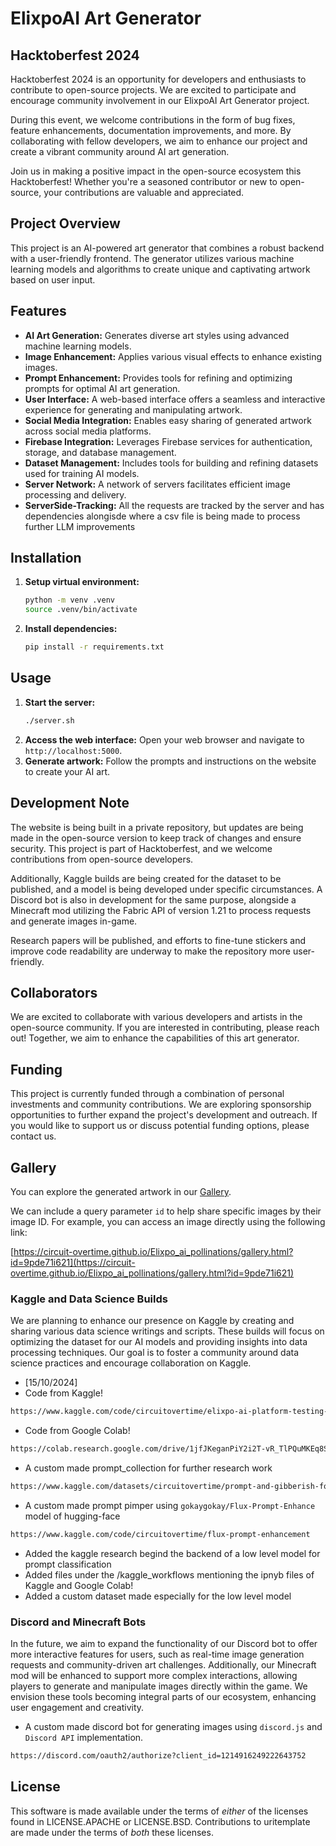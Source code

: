 # ElixpoAI Art Generator


## Hacktoberfest 2024

Hacktoberfest 2024 is an opportunity for developers and enthusiasts to contribute to open-source projects. We are excited to participate and encourage community involvement in our ElixpoAI Art Generator project. 

During this event, we welcome contributions in the form of bug fixes, feature enhancements, documentation improvements, and more. By collaborating with fellow developers, we aim to enhance our project and create a vibrant community around AI art generation.

Join us in making a positive impact in the open-source ecosystem this Hacktoberfest! Whether you're a seasoned contributor or new to open-source, your contributions are valuable and appreciated.


## Project Overview

This project is an AI-powered art generator that combines a robust backend with a user-friendly frontend. The generator utilizes various machine learning models and algorithms to create unique and captivating artwork based on user input.

## Features

* **AI Art Generation:**  Generates diverse art styles using advanced machine learning models.
* **Image Enhancement:**  Applies various visual effects to enhance existing images.
* **Prompt Enhancement:**  Provides tools for refining and optimizing prompts for optimal AI art generation.
* **User Interface:**  A web-based interface offers a seamless and interactive experience for generating and manipulating artwork.
* **Social Media Integration:**  Enables easy sharing of generated artwork across social media platforms.
* **Firebase Integration:**  Leverages Firebase services for authentication, storage, and database management.
* **Dataset Management:**  Includes tools for building and refining datasets used for training AI models.
* **Server Network:**  A network of servers facilitates efficient image processing and delivery.
* **ServerSide-Tracking:** All the requests are tracked by the server and has dependencies alongisde where a csv file is being made to process further LLM improvements

## Installation

1. **Setup virtual environment:**
   ```bash
   python -m venv .venv
   source .venv/bin/activate 
   ```
2. **Install dependencies:**
   ```bash
   pip install -r requirements.txt
   ```

## Usage

1. **Start the server:**
   ```bash
   ./server.sh 
   ```
2. **Access the web interface:**
   Open your web browser and navigate to `http://localhost:5000`.
3. **Generate artwork:**
   Follow the prompts and instructions on the website to create your AI art.


## Development Note

The website is being built in a private repository, but updates are being made in the open-source version to keep track of changes and ensure security. This project is part of Hacktoberfest, and we welcome contributions from open-source developers.

Additionally, Kaggle builds are being created for the dataset to be published, and a model is being developed under specific circumstances. A Discord bot is also in development for the same purpose, alongside a Minecraft mod utilizing the Fabric API of version 1.21 to process requests and generate images in-game.

Research papers will be published, and efforts to fine-tune stickers and improve code readability are underway to make the repository more user-friendly.

## Collaborators

We are excited to collaborate with various developers and artists in the open-source community. If you are interested in contributing, please reach out! Together, we aim to enhance the capabilities of this art generator.

## Funding

This project is currently funded through a combination of personal investments and community contributions. We are exploring sponsorship opportunities to further expand the project's development and outreach. If you would like to support us or discuss potential funding options, please contact us.


## Gallery

You can explore the generated artwork in our [Gallery](https://circuit-overtime.github.io/Elixpo_ai_pollinations/gallery.html). 

We can include a query parameter `id` to help share specific images by their image ID. For example, you can access an image directly using the following link:

[https://circuit-overtime.github.io/Elixpo_ai_pollinations/gallery.html?id=9pde71i621](https://circuit-overtime.github.io/Elixpo_ai_pollinations/gallery.html?id=9pde71i621)

### Kaggle and Data Science Builds

We are planning to enhance our presence on Kaggle by creating and sharing various data science writings and scripts. These builds will focus on optimizing the dataset for our AI models and providing insights into data processing techniques. Our goal is to foster a community around data science practices and encourage collaboration on Kaggle.

- [15/10/2024]
- Code from Kaggle!
```bash
https://www.kaggle.com/code/circuitovertime/elixpo-ai-platform-testing-beta/edit/run/199734513
```
- Code from Google Colab!
```bash
https://colab.research.google.com/drive/1jfJKeganPiY2i2T-vR_TlPQuMKEq8SC_?usp=sharing
```
- A custom made prompt_collection for further research work
```bash
https://www.kaggle.com/datasets/circuitovertime/prompt-and-gibberish-for-ai-art-gen/data?select=prompts_collection.csv
```
- A custom made prompt pimper using `gokaygokay/Flux-Prompt-Enhance` model of hugging-face
```bash
https://www.kaggle.com/code/circuitovertime/flux-prompt-enhancement
```

- Added the kaggle research begind the backend of a low level model for prompt classification
- Added files under the /kaggle_workflows mentioning the ipnyb files of Kaggle and Google Colab!
- Added a custom dataset made especially for the low level model

### Discord and Minecraft Bots

In the future, we aim to expand the functionality of our Discord bot to offer more interactive features for users, such as real-time image generation requests and community-driven art challenges. Additionally, our Minecraft mod will be enhanced to support more complex interactions, allowing players to generate and manipulate images directly within the game. We envision these tools becoming integral parts of our ecosystem, enhancing user engagement and creativity.

- A custom made discord bot for generating images using `discord.js` and `Discord API` implementation.
```bash
https://discord.com/oauth2/authorize?client_id=1214916249222643752
```

## License

This software is made available under the terms of *either* of the licenses
found in LICENSE.APACHE or LICENSE.BSD. Contributions to uritemplate are
made under the terms of *both* these licenses. 
